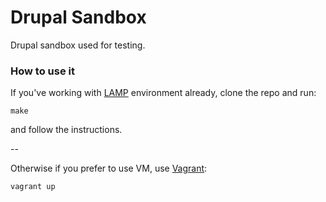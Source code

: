 # Drupal Sandbox

Drupal sandbox used for testing.

### How to use it

If you've working with [LAMP](https://en.wikipedia.org/wiki/LAMP_(software_bundle)) environment already, clone the repo and run:

    make

and follow the instructions.

--

Otherwise if you prefer to use VM, use [Vagrant](http://www.vagrantup.com/downloads):

    vagrant up
